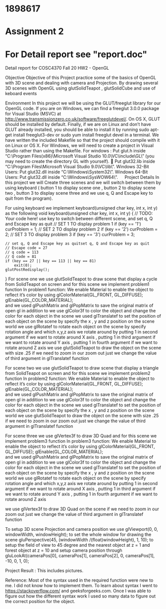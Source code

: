 # 1898617
# Assignment 2
# For Detail report see "report.doc"
Detail report  for COSC4370 Fall 20 HW2 - OpenGL 

Objective
Objective of this Project practice some of the basics of OpenGL with 3D scene and dealing with camera and Projection. By drawing several 3D scenes with OpenGL using glutSolidTeapot , glutSolidCube and use of keboard events

Environment
In this project we will be using the GLUT/freeglut library for our OpenGL code. If you are on Windows, we can find a freeglut 3.0.0 package for Visual Studio (MSVC) at http://www.transmissionzero.co.uk/software/freeglutdevel/. On OS X, GLUT should be installed by default. Finally, if we are on Linux and don’t have GLUT already installed, you should be able to install it by running sudo apt-get install freeglut3-dev or sudo yum install freeglut devel in a terminal. We have written the included Makefile so that the project should compile with it on Linux or OS X. For Windows, we will need to create a project in Visual Studio rather than using the Makefile.
For windows :
	Put glut.h inside “C:\Program
Files(x86)\Microsoft Visual Studio
10.0\VC\include\GL\” (you may need to create the directory GL with yourself).
 Put glut32.lib inside “C:\Program
Files\Microsoft Visual Studio 9.0\VC\lib\”.
Windows 32-Bit Users: Put glut32.dll inside
“C:\Windows\System32\”.
Windows 64-Bit Users: Put glut32.dll inside
“C:\Windows\SysWOW64\”.
 
Project Details
In this project we will Create three scenes and we will switch between them by using keyboard ( button 1 to display scene one , button 2 to display scene two , button 3 to display scene three and we use q, Q and Escape key to quit from the program).

For using keyboard we implement keyboard(unsigned char key, int x, int y) as the following
void keyboard(unsigned char key, int x, int y) {
	// TODO: Your code here! use key to switch between different scene, and set q, Q and Escape key as quit
	// SET 1 TO display problem 1
	if (key == '1')
		curProblem = 1;
	// SET 2 TO display problem 2
	if (key == '2')
		curProblem = 2;
	// SET 3 TO display problem 3
	if (key == '3')
		curProblem = 3;
		
	// set q, Q and Escape key as quitset q, Q and Escape key as quit
	// Escape code = 27
	// q code = 113
	// Q code = 81
	if (key == 27 || key == 113 || key == 81)
		exit(0);
	glutPostRedisplay();
}
For scene one we use  glutSolidTeapot to draw scene that display a cycle from  SolidTeapot on screen and for this scene we implement problem1 function
In problem1 function:
We enable Material to enable the object to reflect it’s color by using 
glColorMaterial(GL_FRONT, GL_DIFFUSE);
glEnable(GL_COLOR_MATERIAL);  
and we used glPushMatrix and glPopMatrix to save the original matrix of open gl 
in addition to we use glColor3f to color the object and change the color for each object in the scene 
we used glTranslatef to set the position of each object on the scene by specify the x , y and z position on the scene world
we use glRotatef to rotate each object on the scene by specify rotation angle and which x,y,z axis we rotate around by putting 1 in second argument if we want to rotate around X axis , putting 1 in third argument if we want to rotate around Y axis , putting 1 in fourth argument if we want to rotate around Z axis
we use glutSolidTeapot to draw the object on the scene with size .25
if we need to zoom in our zoom out just we change the value of third argument in glTranslatef function


For scene two we use  glutSolidTeapot to draw scene that display a triangle from  SolidTeapot on screen and for this scene we implement problem2 function
In problem2 function:
We enable Material to enable the object to reflect it’s color by using 
glColorMaterial(GL_FRONT, GL_DIFFUSE);
glEnable(GL_COLOR_MATERIAL);  
and we used glPushMatrix and glPopMatrix to save the original matrix of open gl 
in addition to we use glColor3f to color the object and change the color for each object in the scene 
we used glTranslatef to set the position of each object on the scene by specify the x , y and z position on the scene world
we use glutSolidTeapot to draw the object on the scene with size .25
if we need to zoom in our zoom out just we change the value of third argument in glTranslatef function

For scene three we use  glVertex3f to draw 3D Quad  and for this scene we implement problem3 function
In problem3 function:
We enable Material to enable the object to reflect it’s color by using 
glColorMaterial(GL_FRONT, GL_DIFFUSE);
glEnable(GL_COLOR_MATERIAL);  
and we used glPushMatrix and glPopMatrix to save the original matrix of open gl 
in addition to we use glColor3f to color the object and change the color for each object in the scene 
we used glTranslatef to set the position of each object on the scene by specify the x , y and z position on the scene world
we use glRotatef to rotate each object on the scene by specify rotation angle and which x,y,z axis we rotate around by putting 1 in second argument if we want to rotate around X axis , putting 1 in third argument if we want to rotate around Y axis , putting 1 in fourth argument if we want to rotate around Z axis

we use glVertex3f to draw 3D Quad  on the scene
if we need to zoom in our zoom out just we change the value of third argument in glTranslatef function

To setup 3D scene Projection and camera position we use
glViewport(0, 0, windowWidth, windowHeight);
to set the whole window for drawing the scene
gluPerspective(45, (windowWidth /(float)windowHeight), 1, 10);
to setup the field of view to 45 degree and the nearest object at z = 1 and forest object at z = 10
and setup camera position through
gluLookAt(cameraPos[0], cameraPos[1], cameraPos[2],
		0, cameraPos[1], -10, 0, 1, 0);

Project Result : 
	This includes pictures. 
   

Reference:
Most of the syntax used in the required function were new to me. I did not know how to implement them. To learn about syntax I went to https://stackoverflow.com/ and geeksforgeeks.com. Once I was able to figure out how the different syntax work I used so many data to figure out the correct position for the object.
